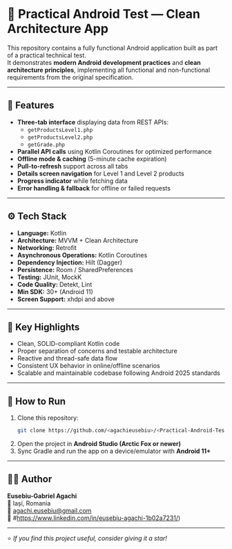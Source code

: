 # 📱 Practical Android Test — Clean Architecture App

This repository contains a fully functional Android application built as part of a practical technical test.  
It demonstrates **modern Android development practices** and **clean architecture principles**, implementing all functional and non-functional requirements from the original specification.

---

## 🚀 Features
- **Three-tab interface** displaying data from REST APIs:
  - `getProductsLevel1.php`
  - `getProductsLevel2.php`
  - `getGrade.php`
- **Parallel API calls** using Kotlin Coroutines for optimized performance
- **Offline mode & caching** (5-minute cache expiration)
- **Pull-to-refresh** support across all tabs
- **Details screen navigation** for Level 1 and Level 2 products
- **Progress indicator** while fetching data
- **Error handling & fallback** for offline or failed requests

---

## ⚙️ Tech Stack
- **Language:** Kotlin  
- **Architecture:** MVVM + Clean Architecture  
- **Networking:** Retrofit  
- **Asynchronous Operations:** Kotlin Coroutines  
- **Dependency Injection:** Hilt (Dagger)  
- **Persistence:** Room / SharedPreferences  
- **Testing:** JUnit, MockK  
- **Code Quality:** Detekt, Lint  
- **Min SDK:** 30+ (Android 11)  
- **Screen Support:** xhdpi and above

---

## 🧠 Key Highlights
- Clean, SOLID-compliant Kotlin code
- Proper separation of concerns and testable architecture
- Reactive and thread-safe data flow
- Consistent UX behavior in online/offline scenarios
- Scalable and maintainable codebase following Android 2025 standards

---

## 🧰 How to Run
1. Clone this repository:
   ```bash
   git clone https://github.com/<agachieusebiu>/<Practical-Android-Test-Clean-Architecture-App>.git
   ```
2. Open the project in **Android Studio (Arctic Fox or newer)**
3. Sync Gradle and run the app on a device/emulator with **Android 11+**

---

## 🧑‍💻 Author
**Eusebiu-Gabriel Agachi**  
📍 Iași, Romania  
📧 agachi.eusebiu@gmail.com  
🔗 #https://www.linkedin.com/in/eusebiu-agachi-1b02a7231/)

---

⭐ *If you find this project useful, consider giving it a star!*
